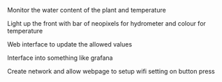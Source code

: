 Monitor the water content of the plant and temperature

Light up the front with bar of neopixels for hydrometer and colour for temperature

Web interface to update the allowed values


Interface into something like grafana

Create network and allow webpage to setup wifi setting on button press



